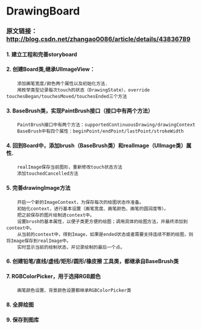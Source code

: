 # DrawingBoard
### 原文链接： http://blog.csdn.net/zhangao0086/article/details/43836789

#### 1. 建立工程和完善storyboard

#### 2. 创建Board类,继承UIImageView：
        添加画笔宽度/颜色两个属性以及初始化方法.
        用枚举类型记录每次touch的状态（DrawingState），override touchesBegan/touchesMoved/touchesEnded三个方法
#### 3. BaseBrush类，实现PaintBrush接口（接口中有两个方法）
        PaintBrush接口中有两个方法：supportedContinuousDrawing/drawingContext
        BaseBrush中有四个属性：beginPoint/endPoint/lastPoint/strokeWidth
#### 4. 回到Board中，添加brush（BaseBrush类）和realImage（UIImage类）属性. 
        realImage保存当前图形，重新修改touch状态方法   
        添加touchedCancelled方法
#### 5. 完善drawingImage方法
        开启一个新的ImageContext，为保存每次的绘图状态作准备。
        初始化context，进行基本设置（画笔宽度、画笔颜色、画笔的圆润度等）。
        把之前保存的图片绘制进context中。
        设置brush的基本属性，以便子类更方便的绘图；调用具体的绘图方法，并最终添加到context中。
        从当前的context中，得到Image，如果是ended状态或者需要支持连续不断的绘图，则将Image保存到realImage中。
        实时显示当前的绘制状态，并记录绘制的最后一个点。
#### 6. 创建铅笔/直线/虚线/矩形/圆形/橡皮擦 工具类，都继承自BaseBrush类

#### 7. RGBColorPicker，用于选择RGB颜色
        画笔颜色设置、背景颜色设置都继承RGBColorPicker类
#### 8. 全屏绘图
#### 9. 保存到图库

